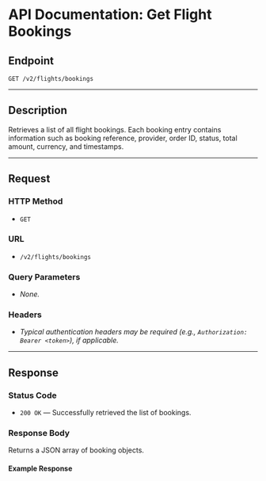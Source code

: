 # API Documentation: Get Flight Bookings

## Endpoint

```
GET /v2/flights/bookings
```

---

## Description

Retrieves a list of all flight bookings. Each booking entry contains information such as booking reference, provider, order ID, status, total amount, currency, and timestamps.

---

## Request

### HTTP Method

- `GET`

### URL

- `/v2/flights/bookings`

### Query Parameters

- _None._

### Headers

- _Typical authentication headers may be required (e.g., `Authorization: Bearer <token>`), if applicable._

---

## Response

### Status Code

- `200 OK` — Successfully retrieved the list of bookings.

### Response Body

Returns a JSON array of booking objects.

#### Example Response

```
